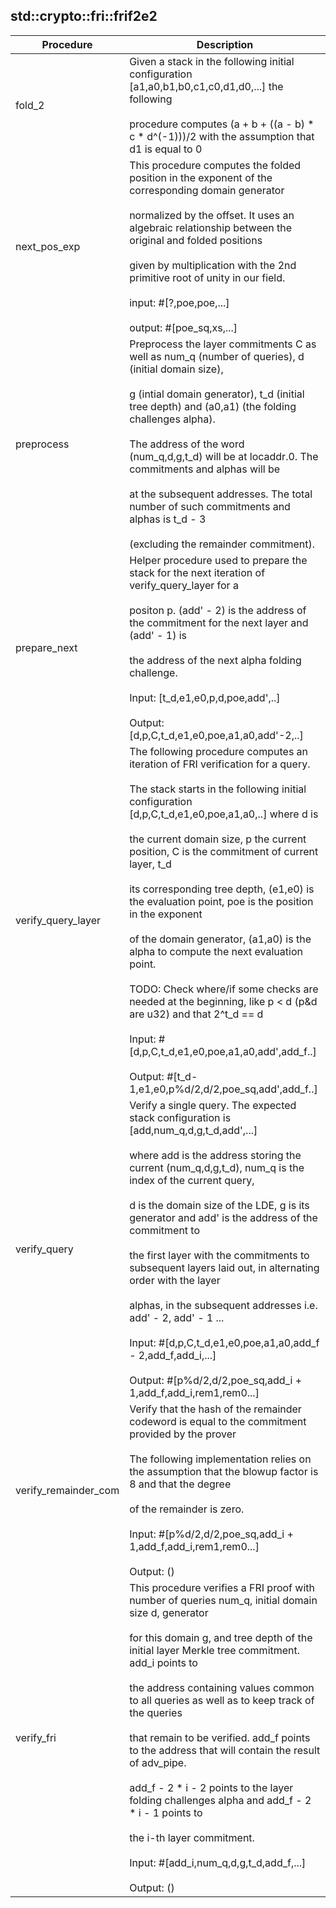 
## std::crypto::fri::frif2e2
| Procedure | Description |
| ----------- | ------------- |
| fold_2 | Given a stack in the following initial configuration [a1,a0,b1,b0,c1,c0,d1,d0,...] the following<br /><br />procedure computes (a + b + ((a - b) * c * d^(-1)))/2 with the assumption that d1 is equal to 0 |
| next_pos_exp | This procedure computes the folded position in the exponent of the corresponding domain generator<br /><br />normalized by the offset. It uses an algebraic relationship between the original and folded positions<br /><br />given by multiplication with the 2nd primitive root of unity in our field.<br /><br />input:    #[?,poe,poe,...]<br /><br />output:   #[poe_sq,xs,...] |
| preprocess | Preprocess the layer commitments C as well as num_q (number of queries), d (initial domain size),<br /><br />g (intial domain generator), t_d (initial tree depth) and (a0,a1) (the folding challenges alpha).<br /><br />The address of the word (num_q,d,g,t_d) will be at locaddr.0. The commitments and alphas will be<br /><br />at the subsequent addresses. The total number of such commitments and alphas is t_d - 3<br /><br />(excluding the remainder commitment). |
| prepare_next | Helper procedure used to prepare the stack for the next iteration of verify_query_layer for a<br /><br />positon p. (add' - 2) is the address of the commitment for the next layer and (add' - 1) is<br /><br />the address of the next alpha folding challenge.<br /><br />Input: [t_d,e1,e0,p,d,poe,add',..]<br /><br />Output: [d,p,C,t_d,e1,e0,poe,a1,a0,add'-2,..] |
| verify_query_layer | The following procedure computes an iteration of FRI verification for a query.<br /><br />The stack starts in the following initial configuration [d,p,C,t_d,e1,e0,poe,a1,a0,..] where d is<br /><br />the current domain size, p the current position, C is the commitment of current layer, t_d<br /><br />its corresponding tree depth, (e1,e0) is the evaluation point, poe is the position in the exponent<br /><br />of the domain generator, (a1,a0) is the alpha to compute the next evaluation point.<br /><br />TODO: Check where/if some checks are needed at the beginning, like p < d (p&d are u32) and that 2^t_d == d<br /><br />Input: #[d,p,C,t_d,e1,e0,poe,a1,a0,add',add_f..]<br /><br />Output: #[t_d-1,e1,e0,p%d/2,d/2,poe_sq,add',add_f..] |
| verify_query | Verify a single query. The expected stack configuration is [add,num_q,d,g,t_d,add',...]<br /><br />where add is the address storing the current (num_q,d,g,t_d), num_q is the index of the current query,<br /><br />d is the domain size of the LDE, g is its generator and add' is the address of the commitment to<br /><br />the first layer with the commitments to subsequent layers laid out, in alternating order with the layer<br /><br />alphas, in the subsequent addresses i.e. add' - 2, add' - 1 ...<br /><br />Input:  #[d,p,C,t_d,e1,e0,poe,a1,a0,add_f - 2,add_f,add_i,...]<br /><br />Output: #[p%d/2,d/2,poe_sq,add_i + 1,add_f,add_i,rem1,rem0...] |
| verify_remainder_com | Verify that the hash of the remainder codeword is equal to the commitment provided by the prover<br /><br />The following implementation relies on the assumption that the blowup factor is 8 and that the degree<br /><br />of the remainder is zero.<br /><br />Input: #[p%d/2,d/2,poe_sq,add_i + 1,add_f,add_i,rem1,rem0...]<br /><br />Output: () |
| verify_fri | This procedure verifies a FRI proof with number of queries num_q, initial domain size d, generator<br /><br />for this domain g, and tree depth of the initial layer Merkle tree commitment. add_i points to<br /><br />the address containing values common to all queries as well as to keep track of the queries<br /><br />that remain to be verified. add_f points to the address that will contain the result of adv_pipe.<br /><br />add_f - 2 * i - 2 points to the layer folding challenges alpha and add_f - 2 * i - 1 points to<br /><br />the i-th layer commitment.<br /><br />Input: #[add_i,num_q,d,g,t_d,add_f,...]<br /><br />Output: () |

